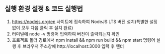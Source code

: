 ## 실행 환경 설정 & 코드 실행법

1. https://nodejs.org/en 사이트에 접속하여 NodeJS LTS 버전 설치(특별한 설정 없이 모두 다음 클릭 후 설치 완료)
2. 터미널에 node -v 명령어 입력하여 버전이 출력되는지 확인
3. 프로젝트 폴더 경로에서 npm install && npm run build && npm start 명령어 실행 후 브라우저 주소창에 http://localhost:3000 입력 후 엔터
